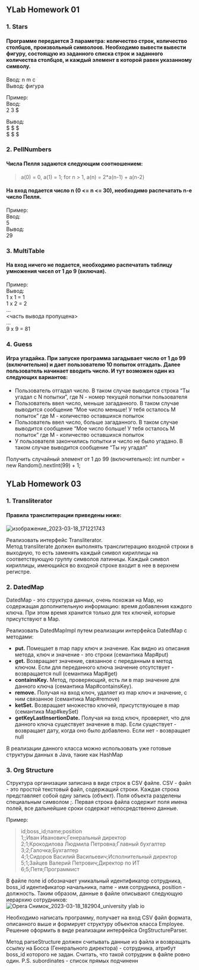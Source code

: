 ## YLab Homework 01
### 1. Stars
#### Программе передается 3 параметра: количество строк, количество столбцов, произвольный символоов. Необходимо вывести вывести фигуру, состоящую из заданного списка строк и заданного количества столбцов, и каждый элемент в которой равен указанному символу.

Ввод: n m c </br>
Вывод: фигура

Пример: </br>
Ввод:</br>
2 3 $ </br>

Вывод: </br>
$ $ $ </br>
$ $ $

### 2. PellNumbers
#### Числа Пелля задаются следующим соотношением:
> a(0) = 0, a(1) = 1; for n > 1, a(n) = 2*a(n-1) + a(n-2)
#### На вход подается число n (0 <= n <= 30), необходимо распечатать n-e число Пелля.

Пример: </br>
Ввод: </br>
5 </br>
Вывод: </br>
29

### 3. MultiTable
#### На вход ничего не подается, необходимо распечатать таблицу умножения чисел от 1 до 9 (включая).

Пример:</br>
Вывод:</br>
1 x 1 = 1 </br>
1 x 2 = 2</br>
…</br>
<часть вывода пропущена></br>
…</br>
9 x 9 = 81

### 4. Guess
#### Игра угадайка. При запуске программа загадывает число от 1 до 99 (включительно) и дает пользователю 10 попыток отгадать. Далее пользователь начинает вводить число. И тут возможен один из следующих вариантов:
- Пользователь отгадал число. В таком случае выводится строка
  “Ты угадал с N попытки”, где N - номер текущей попытки пользователя
- Пользователь ввел число, меньше загаданного. В таком случае выводится сообщение “Мое число меньше! У тебя осталось M попыток” где M - количество оставшихся попыток
- Пользователь ввел число, больше загаданного. В таком случае выводится сообщение “Мое число больше! У тебя осталось M попыток” где M - количество оставшихся попыток
- У пользователя закончились попытки и число не было угадано. В таком случае выводится сообщение “Ты ну угадал”

Получить случайный элемент от 1 до 99 (включительно):
int number = new Random().nextInt(99) + 1;

## YLab Homework 03
### 1. Transliterator
#### Правила транслитерации приведены ниже:
![изображение_2023-03-18_171221743](https://user-images.githubusercontent.com/34368106/226111346-4755f93c-4fe8-494f-b0c9-0110503fc3d5.png)

Реализовать интерфейс Transliterator. </br>
Метод transliterate должен выполнять транслитерацию входной строки в выходную, то
есть заменять каждый символ кириллицы на соответствующую группу символов
латиницы. Каждый символ кириллицы, имеющийся во входной строке входит в нее в
верхнем регистре.

### 2. DatedMap
DatedMap - это структура данных, очень похожая на Map, но содержащая
дополнительную информацию: время добавления каждого ключа. При этом время
хранится только для тех ключей, которые присутствуют в Map. 

Реализовать DatedMapImpl путем реализации интерфейса DatedMap c методами:
+ <b>put.</b> Помещает в map пару ключ и значение. Как видно из описания метода, ключ и
значение - это строки (семантика Map#put)
+ <b>get.</b>
Возвращает значение, связанное с переданным в метод ключом. Если для
переданного ключа значение отсутствует - возвращается null (семантика Map#get)
+ <b>containsKey.</b> Метод, проверяющий, есть ли в map значение для данного ключа
(семантика Map#containsKey).
+ <b>remove.</b> Получая на вход ключ, удаляет из map ключ и значение, с ним связанное
(семантика Map#remove)
+ <b>ketSet.</b> Возвращает множество ключей, присутствующее в map (семантика
Map#keySet)
+ <b>getKeyLastInsertionDate.</b> Получая на вход ключ, проверяет, что для данного ключа
существует значение в map. Если существует - возвращает дату, когда оно было
добавлено. Если нет - возвращает null

В реализации данного класса можно использовать уже готовые структуры данных в
Java, такие как HashMap

### 3. Org Structure
Структура организации записана в виде строк в CSV файле. CSV - файл - это простой
текстовый файл, содержащий строки. Каждая строка представляет собой одну запись
(объект). Поля объекта разделены специальным символом ;. Первая строка файла
содержит поля имена полей, все дальнейшие сроки содержат непосредственно
данные.

Пример:
> id;boss_id;name;position </br>
> 1;;Иван Иванович;Генеральный директор </br>
> 2;1;Крокодилова Людмила Петровна;Главный бухгалтер </br>
> 3;2;Галочка;Бухгалтер </br>
> 4;1;Сидоров Василий Васильевич;Исполнительный директор </br>
> 5;1;Зайцев Валерий Петрович;Директор по ИТ</br>
> 6;5;Петя;Программист </br>

В файле поле id обозначает уникальный идентификатор сотрудника, boss_id
идентификатор начальника, name - имя сотрудника, position - должность. Таким
образом, данные в файле описывают следующую иерархию сотрудников:
![Opera Снимок_2023-03-18_182904_university ylab io](https://user-images.githubusercontent.com/34368106/226115337-e40f778b-5a86-403a-8297-b9c606d07d59.png)

Необходимо написать программу, получает на вход CSV файл формата, описанного
выше и формирует структуру объектов класса Employee.
Решение оформить в виде реализации интерфейса OrgStructureParser.

Метод parseStructure должен считывать данные из файла и возвращать ссылку на
Босса (Генерального директора) - сотрудника, атрибут boss_id которого не задан.
Cчитать, что такой сотрудник в файле ровно один.
P.S. subordinates - список прямых подчиненн

